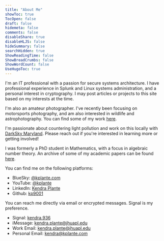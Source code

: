 ```yaml
---
title: "About Me"
showToc: true
TocOpen: false
draft: false
hidemeta: false
comments: false
disableShare: true
disableHLJS: false
hideSummary: false
searchHidden: true
ShowReadingTime: false
ShowBreadCrumbs: false
ShowWordCount: false
UseHugoToc: true
---
```


I'm an IT professional with a passion for secure systems architecture. I have professional experience in Splunk and Linux systems administration, and a personal interest in cryptography. I may post articles or projects to this site based on my interests at the time. 

I'm also an amateur photographer. I've recently been focusing on motorsports photography, and am also interested in wildlife and astrophotography. You can find some of my work [here](/photography).

I'm passionate about countering light pollution and work on this locally with [DarkSky Maryland](https://darkskymd.org/). Please reach out if you're interested in learning more or getting involved! 

I was formerly a PhD student in Mathematics, with a focus in algebraic number theory. An archive of some of my academic papers can be found [here](/papers).

You can find me on the following platforms: 

- BlueSky: [@kplante.com](https://bsky.app/profile/kplante.com)
- YouTube: [@kplante](https://www.youtube.com/@kplante)
- LinkedIn: [Kendra Plante](https://www.linkedin.com/in/kendra-plante-1b4454249)
- Github: [kp9001](https://github.com/kp9001)

You can reach me directly via email or encrypted messages. Signal is my preference. 

- Signal: [kendra.936](https://signal.me/#eu/r6WQL9ceeKBqDtO38Bzcv1xD6ISGGu3Ro_0vrTIKE0D67p6xSxZNcI566gQ0Gbfn)
- iMessage: [kendra.plante@jhuapl.edu](iMessage://kendra.plante@jhuapl.edu)
- Work Email: [kendra.plante@jhuapl.edu](mailto:kendra.plante@jhuapl.edu)
- Personal Email: [kendra@kplante.com](mailto:kendra@kplante.com)
